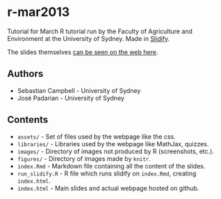 r-mar2013
=========

Tutorial for March R tutorial run by the Faculty of Agriculture and Environment at the University of Sydney. Made in [Slidify](http://slidify.org/).

The slides themselves [can be seen on the web here](http://sebastian-c.github.com/r-mar2013).

## Authors
- Sebastian Campbell - University of Sydney
- José Padarian - University of Sydney

## Contents

- `assets/` - Set of files used by the webpage like the css.
- `libraries/` - Libraries used by the webpage like MathJax, quizzes.
- `images/` - Directory of images not produced by R (screenshots, etc.).
- `figures/` - Directory of images made by `knitr`.
- `index.Rmd` - Markdown file containing all the content of the slides.
- `run_slidify.R` - R file which runs slidify on `index.Rmd`, creating `index.html`.
- `index.html` - Main slides and actual webpage hosted on github.
